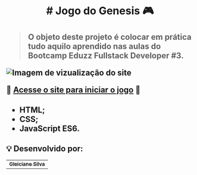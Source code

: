 <h1 align="center"> # Jogo do Genesis 🎮 </h1>

<h2 ## 💬 Informações sobre o projeto: </h2>

> O objeto deste projeto é colocar em prática tudo aquilo aprendido nas aulas do Bootcamp Eduzz Fullstack Developer #3.

<img src="./screenshots/banner.png" alt="Imagem de vizualização do site">

🚀 [Acesse o site para iniciar o jogo](https://allbertuu.github.io/game-genesis/) 🚀 

<h2 ## 💻 Tecnologias desenvolvidas no projeto: 👨‍💻 </h2>

- HTML;
- CSS;
- JavaScript ES6.



## 💡 Desenvolvido por:

<table>
  <tr>
    <td align="center">
      <a href="https://www.github.com/allbertuu">
        <sub>
          <b>Gleiciane Silva</b>
        </sub>
      </a>
    </td>
  </tr>
</table>
